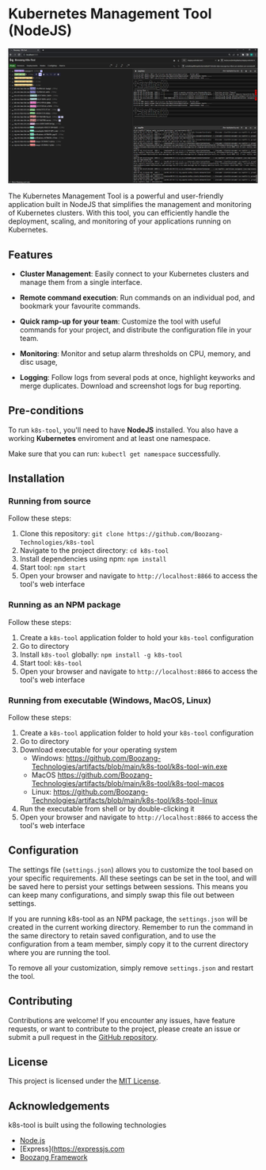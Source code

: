 # Kubernetes Management Tool (NodeJS)

![Logo](./docs/k8stools.png)

The Kubernetes Management Tool is a powerful and user-friendly application built in NodeJS that simplifies the management and monitoring of Kubernetes clusters. With this tool, you can efficiently handle the deployment, scaling, and monitoring of your applications running on Kubernetes.

## Features

- **Cluster Management**: Easily connect to your Kubernetes clusters and manage them from a single interface. 
  
- **Remote command execution**: Run commands on an individual pod, and bookmark your favourite commands. 

- **Quick ramp-up for your team**: Customize the tool with useful commands for your project, and distribute the configuration file in your team.

- **Monitoring**: Monitor and setup alarm thresholds on CPU, memory, and disc usage, 

- **Logging**: Follow logs from several pods at once, highlight keyworks and merge duplicates. Download and screenshot logs for bug reporting. 


## Pre-conditions

To run `k8s-tool`, you'll need to have **NodeJS** installed. You also have a working **Kubernetes** enviroment and at least one namespace. 

Make sure that you can run: `kubectl get namespace` successfully. 

## Installation

### Running from source

Follow these steps:

1. Clone this repository: `git clone https://github.com/Boozang-Technologies/k8s-tool`
2. Navigate to the project directory: `cd k8s-tool`
3. Install dependencies using npm: `npm install`
4. Start tool: `npm start`
5. Open your browser and navigate to `http://localhost:8866` to access the tool's web interface

### Running as an NPM package

Follow these steps:

1. Create a `k8s-tool` application folder to hold your `k8s-tool` configuration
2. Go to directory
3. Install `k8s-tool` globally: `npm install -g k8s-tool`
4. Start tool: `k8s-tool`
5. Open your browser and navigate to `http://localhost:8866` to access the tool's web interface

### Running from executable (Windows, MacOS, Linux)

Follow these steps:

1. Create a `k8s-tool` application folder to hold your `k8s-tool` configuration
2. Go to directory
3. Download executable for your operating system
    - Windows: https://github.com/Boozang-Technologies/artifacts/blob/main/k8s-tool/k8s-tool-win.exe
    - MacOS https://github.com/Boozang-Technologies/artifacts/blob/main/k8s-tool/k8s-tool-macos
    - Linux: https://github.com/Boozang-Technologies/artifacts/blob/main/k8s-tool/k8s-tool-linux
4. Run the executable from shell or by double-clicking it 
5. Open your browser and navigate to `http://localhost:8866` to access the tool's web interface

## Configuration

The settings file (`settings.json`) allows you to customize the tool based on your specific requirements. All these seetings can be set in the tool, and will be saved here to persist your settings between sessions. This means you can keep many configurations, and simply swap this file out between settings.

If you are running k8s-tool as an NPM package, the `settings.json` will be created in the current working directory. Remember to run the command in the same directory to retain saved configuration, and to use the configuration from a team member, simply copy it to the current directory where you are running the tool.

To remove all your customization, simply remove `settings.json` and restart the tool.

## Contributing

Contributions are welcome! If you encounter any issues, have feature requests, or want to contribute to the project, please create an issue or submit a pull request in the [GitHub repository](https://github.com/your-username/kubernetes-management-tool).

## License

This project is licensed under the [MIT License](LICENSE).

## Acknowledgements

k8s-tool is built using the following technologies

- [Node.js](https://nodejs.org/)
- [Express](https://expressjs.com
- [Boozang Framework](https://github.com/Boozang-Technologies/boozang-fm)
